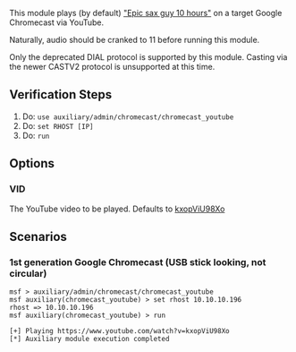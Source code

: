 This module plays (by default) ["Epic sax guy 10 hours"](https://www.youtube.com/watch?v=kxopViU98Xo) on a target Google Chromecast via YouTube.

Naturally, audio should be cranked to 11 before running this module.

Only the deprecated DIAL protocol is supported by this module. Casting via the newer CASTV2 protocol is unsupported at this time.

## Verification Steps

1. Do: ```use auxiliary/admin/chromecast/chromecast_youtube```
2. Do: ```set RHOST [IP]```
3. Do: ```run```

## Options

### VID

  The YouTube video to be played.  Defaults to [kxopViU98Xo](https://www.youtube.com/watch?v=kxopViU98Xo)

## Scenarios

### 1st generation Google Chromecast (USB stick looking, not circular)

```
msf > auxiliary/admin/chromecast/chromecast_youtube
msf auxiliary(chromecast_youtube) > set rhost 10.10.10.196
rhost => 10.10.10.196
msf auxiliary(chromecast_youtube) > run

[+] Playing https://www.youtube.com/watch?v=kxopViU98Xo
[*] Auxiliary module execution completed
```
